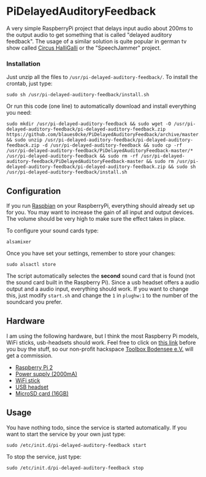 # PiDelayedAuditoryFeedback

A very simple RaspberryPi project that delays input audio about 200ms to the output audio to get something that is called "delayed auditory feedback". The usage of a similar solution is quite popular in german tv show called [Circus HalliGalli](http://www.prosieben.de/tv/circus-halligalli) or the "SpeechJammer" project.

### Installation

Just unzip all the files to `/usr/pi-delayed-auditory-feedback/`. To install the crontab, just type:

    sudo sh /usr/pi-delayed-auditory-feedback/install.sh

Or run this code (one line) to automatically download and install everything you need:

    sudo mkdir /usr/pi-delayed-auditory-feedback && sudo wget -O /usr/pi-delayed-auditory-feedback/pi-delayed-auditory-feedback.zip https://github.com/blaues0cke/PiDelayedAuditoryFeedback/archive/master.zip && sudo unzip /usr/pi-delayed-auditory-feedback/pi-delayed-auditory-feedback.zip -d /usr/pi-delayed-auditory-feedback && sudo cp -rf /usr/pi-delayed-auditory-feedback/PiDelayedAuditoryFeedback-master/* /usr/pi-delayed-auditory-feedback && sudo rm -rf /usr/pi-delayed-auditory-feedback/PiDelayedAuditoryFeedback-master && sudo rm /usr/pi-delayed-auditory-feedback/pi-delayed-auditory-feedback.zip && sudo sh /usr/pi-delayed-auditory-feedback/install.sh

## Configuration

If you run [Raspbian](https://www.raspberrypi.org/downloads/raspbian/) on your RaspberryPi, everything should already set up for you. You may want to increase the gain of all input and output devices. The volume should be very high to make sure the effect takes in place.

To configure your sound cards type:

    alsamixer

Once you have set your settings, remember to store your changes:

	sudo alsactl store

The script automatically selectes the **second** sound card that is found (not the sound card built in the Raspberry Pi). Since a usb headset offers a audio output and a audio input, everything should work. If you want to change this, just modify `start.sh` and change the `1` in `plughw:1` to the number of the soundcard you prefer.

## Hardware

I am using the following hardware, but I think the most Raspberry Pi models, WiFi sticks, usb-headsets should work. Feel free to click on [this link](https://einkaufen.gooding.de/toolbox-bodensee-e-v-33513) before you buy the stuff, so our non-profit hackspace [Toolbox Bodensee e.V.](http://toolbox-bodensee.de) will get a commission.

* [Raspberry Pi 2](http://www.amazon.de/gp/product/B00T2U7R7I)
* [Power supply (2000mA)](http://www.amazon.de/gp/product/B00FA2V318)
* [WiFi stick](http://www.amazon.de/gp/product/B003MTTJOY)
* [USB headset](http://www.amazon.de/gp/product/B00SX5W6FQ)
* [MicroSD card (16GB)](http://www.amazon.de/gp/product/B007XZL7PC)

## Usage 

You have nothing todo, since the service is started automatically. If you want to start the service by your own just type:

    sudo /etc/init.d/pi-delayed-auditory-feedback start

To stop the service, just type:

    sudo /etc/init.d/pi-delayed-auditory-feedback stop